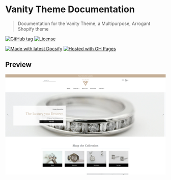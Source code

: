 # Vanity Theme Documentation
> Documentation for the Vanity Theme, a Multipurpose, Arrogant Shopify theme

[![GitHub tag](https://img.shields.io/github/tag/MichaelCurrin/docsify-js-template)](https://github.com/MichaelCurrin/docsify-js-template/tags/?include_prereleases&sort=semver)
[![License](https://img.shields.io/badge/License-MIT-blue)](#license)

[![Made with latest Docsify](https://img.shields.io/npm/v/docsify/latest?label=docsify)](https://docsify.js.org/)
[![Hosted with GH Pages](https://img.shields.io/badge/Hosted_with-GitHub_Pages-blue?logo=github&logoColor=white)](https://pages.github.com/)


## Preview

<div align="center">
    <a href="https://vanitytheme.myshopify.com/">
        <img src="https://raw.githubusercontent.com/konordo/vanitythemedoc/master/docs/images/vanity_frontpage.jpg" alt="Vanity theme" title="Vanity theme" width="900" />
    </a>
</div>

<br>

